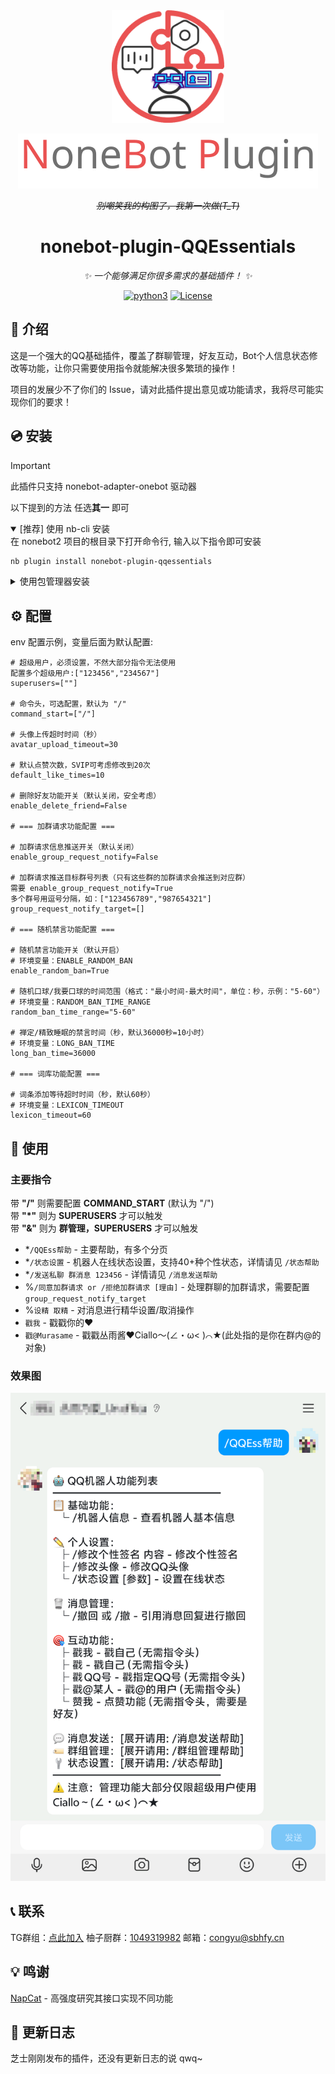 <!-- markdownlint-disable MD031 MD033 MD036 MD041 -->

<div align="center">

<a href="https://v2.nonebot.dev/store">
  <img src="./nbp_logo_qqess.png" width="180" height="180" alt="NoneBotPluginLogo">
</a>

<p>
  <img src="https://raw.githubusercontent.com/lgc-NB2Dev/readme/main/template/plugin.svg" alt="NoneBotPluginText">
</p>

~~*别嘲笑我的构图了，我第一次做(T_T)*~~

# nonebot-plugin-QQEssentials

_✨ 一个能够满足你很多需求的基础插件！ ✨_

[![python3](https://img.shields.io/badge/python-3.9+-blue.svg)](https://www.python.org/)
[![License](https://img.shields.io/badge/license-MIT-blue.svg)](https://opensource.org/licenses/MIT)

</div>

## 📖 介绍

这是一个强大的QQ基础插件，覆盖了群聊管理，好友互动，Bot个人信息状态修改等功能，让你只需要使用指令就能解决很多繁琐的操作！

项目的发展少不了你们的 Issue，请对此插件提出意见或功能请求，我将尽可能实现你们的要求！

## 💿 安装

> [!IMPORTANT]
> 此插件只支持 nonebot-adapter-onebot 驱动器

以下提到的方法 任选**其一** 即可

<details open>
<summary>[推荐] 使用 nb-cli 安装</summary>
在 nonebot2 项目的根目录下打开命令行, 输入以下指令即可安装

```bash
nb plugin install nonebot-plugin-qqessentials
```

</details>

<details>
<summary>使用包管理器安装</summary>
在 nonebot2 项目的插件目录下, 打开命令行, 根据你使用的包管理器, 输入相应的安装命令

<details>
<summary>pip</summary>

```bash
pip install nonebot-plugin-qqessentials
```

</details>
<details>
<summary>pdm</summary>

```bash
pdm add nonebot-plugin-qqessentials
```

</details>
<details>
<summary>poetry</summary>

```bash
poetry add nonebot-plugin-qqessentials
```

</details>
<details>
<summary>conda</summary>

```bash
conda install nonebot-plugin-qqessentials
```

</details>
<details>
<summary>uv</summary>

```bash
uv add nonebot-plugin-qqessentials
```

</details>

打开 nonebot2 项目根目录下的 `pyproject.toml` 文件, 在 `[tool.nonebot]` 部分的 `plugins` 项里追加写入

```toml
[tool.nonebot]
plugins = [
    # ...
    "nonebot-plugin-qqessentials"
]
```

</details>

## ⚙️ 配置

env 配置示例，变量后面为默认配置:

```.env
# 超级用户，必须设置，不然大部分指令无法使用
配置多个超级用户:["123456","234567"]
superusers=[""]

# 命令头，可选配置，默认为 "/"
command_start=["/"]

# 头像上传超时时间（秒）
avatar_upload_timeout=30

# 默认点赞次数，SVIP可考虑修改到20次
default_like_times=10

# 删除好友功能开关（默认关闭，安全考虑）
enable_delete_friend=False

# === 加群请求功能配置 ===

# 加群请求信息推送开关（默认关闭）
enable_group_request_notify=False

# 加群请求推送目标群号列表（只有这些群的加群请求会推送到对应群）
需要 enable_group_request_notify=True
多个群号用逗号分隔，如：["123456789","987654321"]
group_request_notify_target=[]

# === 随机禁言功能配置 ===
    
# 随机禁言功能开关（默认开启）
# 环境变量：ENABLE_RANDOM_BAN
enable_random_ban=True
    
# 随机口球/我要口球的时间范围（格式："最小时间-最大时间"，单位：秒，示例："5-60"）
# 环境变量：RANDOM_BAN_TIME_RANGE
random_ban_time_range="5-60"
    
# 禅定/精致睡眠的禁言时间（秒，默认36000秒=10小时）
# 环境变量：LONG_BAN_TIME
long_ban_time=36000
    
# === 词库功能配置 ===
    
# 词条添加等待超时时间（秒，默认60秒）
# 环境变量：LEXICON_TIMEOUT
lexicon_timeout=60
```

## 🎉 使用

### 主要指令

带 **"/"** 则需要配置 **COMMAND_START** (默认为 "/")   
带 **"*"** 则为 **SUPERUSERS** 才可以触发   
带  **"&"** 则为 **群管理，SUPERUSERS** 才可以触发

- *`/QQEss帮助` - 主要帮助，有多个分页
- *`/状态设置` - 机器人在线状态设置，支持40+种个性状态，详情请见 `/状态帮助`
- *`/发送私聊 群消息 123456` - 详情请见 `/消息发送帮助`
- %`/同意加群请求 or /拒绝加群请求 [理由]` - 处理群聊的加群请求，需要配置 `group_request_notify_target`
- %`设精 取精` - 对消息进行精华设置/取消操作
- `戳我` - 戳戳你的❤
- `戳@Murasame` - 戳戳丛雨酱❤Ciallo～(∠・ω< )⌒★(此处指的是你在群内@的对象)

### 效果图

![Ciallo～(∠・ω< )⌒★](./Ciallo~.png)

## 📞 联系

TG群组：[点此加入](https://t.me/LoveMurasame)
柚子厨群：[1049319982](https://qm.qq.com/q/DfTsIDXuc8)
邮箱：<congyu@sbhfy.cn>

## 💡 鸣谢

[NapCat](https://napneko.github.io/) - 高强度研究其接口实现不同功能

## 📝 更新日志

芝士刚刚发布的插件，还没有更新日志的说 qwq~




